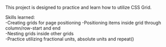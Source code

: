 This project is designed to practice and learn how to utilize CSS Grid.

Skills learned:  
-Creating grids for page positioning
-Positioning items inside grid through column/row-start and end  
-Nesting grids inside other grids  
-Practice utilizing fractional units, absolute units and repeat()